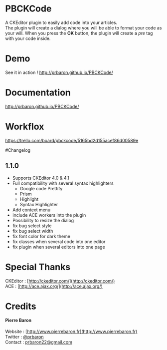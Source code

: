 # PBCKCode

A CKEditor plugin to easily add code into your articles.  
The plugin will create a dialog where you will be able to format your code as your will. When you press the **OK** button, the plugin will create a *pre* tag with your code inside.

# Demo
See it in action ! http://prbaron.github.io/PBCKCode/

# Documentation
http://prbaron.github.io/PBCKCode/

# Workflox
https://trello.com/board/pbckcode/5165bd2d155acef86d00589e

#Changelog
## 1.1.0
  * Supports CKEditor 4.0 & 4.1
  * Full compatibility with several syntax highlighters 
    * Google code Prettify
    * Prism
    * Highlight
    * Syntax Highlighter
  * Add context menu
  * include ACE workers into the plugin
  * Possibility to resize the dialog
  * fix bug select style
  * fix bug select width
  * fix font color for dark theme
  * fix classes when several code into one editor
  * fix plugin when several editors into one page

# Special Thanks
CKEditor : [http://ckeditor.com/](http://ckeditor.com/)  
ACE : [http://ace.ajax.org/](http://ace.ajax.org/)

# Credits
#### Pierre Baron  
Website : [http://www.pierrebaron.fr](http://www.pierrebaron.fr)  
Twitter : [@prbaron](https://twitter.com/prbaron)  
Contact : <prbaron22@gmail.com>  
